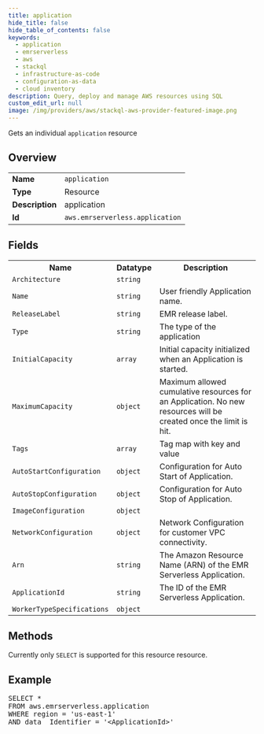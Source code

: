 ```yaml
---
title: application
hide_title: false
hide_table_of_contents: false
keywords:
  - application
  - emrserverless
  - aws
  - stackql
  - infrastructure-as-code
  - configuration-as-data
  - cloud inventory
description: Query, deploy and manage AWS resources using SQL
custom_edit_url: null
image: /img/providers/aws/stackql-aws-provider-featured-image.png
---
```

Gets an individual <code>application</code> resource

## Overview
<table><tbody>
<tr><td><b>Name</b></td><td><code>application</code></td></tr>
<tr><td><b>Type</b></td><td>Resource</td></tr>
<tr><td><b>Description</b></td><td>application</td></tr>
<tr><td><b>Id</b></td><td><code>aws.emrserverless.application</code></td></tr>
</tbody></table>

## Fields
<table><tbody>
<tr><th>Name</th><th>Datatype</th><th>Description</th></tr>
<tr><td><code>Architecture</code></td><td><code>string</code></td><td></td></tr>
<tr><td><code>Name</code></td><td><code>string</code></td><td>User friendly Application name.</td></tr>
<tr><td><code>ReleaseLabel</code></td><td><code>string</code></td><td>EMR release label.</td></tr>
<tr><td><code>Type</code></td><td><code>string</code></td><td>The type of the application</td></tr>
<tr><td><code>InitialCapacity</code></td><td><code>array</code></td><td>Initial capacity initialized when an Application is started.</td></tr>
<tr><td><code>MaximumCapacity</code></td><td><code>object</code></td><td>Maximum allowed cumulative resources for an Application. No new resources will be created once the limit is hit.</td></tr>
<tr><td><code>Tags</code></td><td><code>array</code></td><td>Tag map with key and value</td></tr>
<tr><td><code>AutoStartConfiguration</code></td><td><code>object</code></td><td>Configuration for Auto Start of Application.</td></tr>
<tr><td><code>AutoStopConfiguration</code></td><td><code>object</code></td><td>Configuration for Auto Stop of Application.</td></tr>
<tr><td><code>ImageConfiguration</code></td><td><code>object</code></td><td></td></tr>
<tr><td><code>NetworkConfiguration</code></td><td><code>object</code></td><td>Network Configuration for customer VPC connectivity.</td></tr>
<tr><td><code>Arn</code></td><td><code>string</code></td><td>The Amazon Resource Name (ARN) of the EMR Serverless Application.</td></tr>
<tr><td><code>ApplicationId</code></td><td><code>string</code></td><td>The ID of the EMR Serverless Application.</td></tr>
<tr><td><code>WorkerTypeSpecifications</code></td><td><code>object</code></td><td></td></tr>

</tbody></table>

## Methods
Currently only <code>SELECT</code> is supported for this resource resource.

## Example
<pre>
SELECT *<br/>FROM aws.emrserverless.application<br/>WHERE region = 'us-east-1'<br/>AND data__Identifier = '&lt;ApplicationId&gt;'
</pre>
